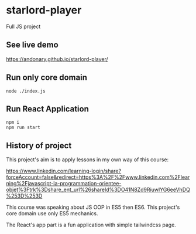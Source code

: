 # starlord-player

Full JS project

## See live demo

https://andonary.github.io/starlord-player/

## Run only core domain
```
node ./index.js
```

## Run React Application
```
npm i
npm run start
```

## History of project

This project's aim is to apply lessons in my own way of this course:

https://www.linkedin.com/learning-login/share?forceAccount=false&redirect=https%3A%2F%2Fwww.linkedin.com%2Flearning%2Fjavascript-la-programmation-orientee-objet%3Ftrk%3Dshare_ent_url%26shareId%3DO41N8Zd9RiuwlYG6eeVhDQ%253D%253D

This course was speaking about JS OOP in ES5 then ES6. This project's core domain use only ES5 mechanics.

The React's app part is a fun application with simple tailwindcss page.
